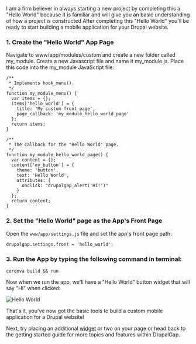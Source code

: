 I am a firm believer in always starting a new project by completing this a "Hello World" because it is familiar and will
 give you an basic understanding of how a project is constructed After completing this "Hello World" you'll be ready to 
 start building a mobile application for your Drupal website.

### 1. Create the "Hello World" App Page
Navigate to www/app/modules/custom and create a new folder called my_module. 
Create a new Javascript file and name it my_module.js.
Place this code into the my_module JavaScript file:

```
/**
 * Implements hook_menu().
 */
function my_module_menu() {
  var items = {};
  items['hello_world'] = {
    title: 'My custom front page',
    page_callback: 'my_module_hello_world_page'
  };
  return items;
}

/**
 * The callback for the "Hello World" page.
 */
function my_module_hello_world_page() {
  var content = {};
  content['my_button'] = {
    theme: 'button',
    text: 'Hello World',
    attributes: {
      onclick: "drupalgap_alert('Hi!')"
    }
  };
  return content;
}
```

### 2. Set the "Hello World" page as the App's Front Page

Open the `www/app/settings.js` file and set the app's front page path:

```
drupalgap.settings.front = 'hello_world';
```

### 3. Run the App by typing the following command in terminal:

```
cordova build && run
```

Now when we run the app, we'll have a "Hello World" button widget that will say "Hi" when clicked:

![Hello World](http://www.drupalgap.org/sites/default/files/hello-world_0.png)

That's it, you've now got the basic tools to build a custom mobile application for a Drupal website!

Next, try placing an additional [widget](Widgets) or two on your page or head back to the getting started guide for more topics and features within DrupalGap.
